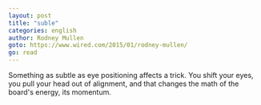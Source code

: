 ```yaml
---
layout: post
title: "suble"
categories: english
author: Rodney Mullen
goto: https://www.wired.com/2015/01/rodney-mullen/
go: read
---
```

Something as subtle as eye positioning affects a trick. You shift your eyes, you pull your head out of alignment, and that changes the math of the board's energy, its momentum.
